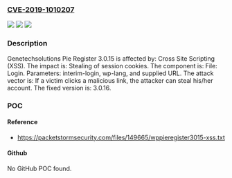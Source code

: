 ### [CVE-2019-1010207](https://cve.mitre.org/cgi-bin/cvename.cgi?name=CVE-2019-1010207)
![](https://img.shields.io/static/v1?label=Product&message=Pie%20Register&color=blue)
![](https://img.shields.io/static/v1?label=Version&message=n%2Fa&color=blue)
![](https://img.shields.io/static/v1?label=Vulnerability&message=Cross%20Site%20Scripting%20(XSS)&color=brighgreen)

### Description

Genetechsolutions Pie Register 3.0.15 is affected by: Cross Site Scripting (XSS). The impact is: Stealing of session cookies. The component is: File: Login. Parameters: interim-login, wp-lang, and supplied URL. The attack vector is: If a victim clicks a malicious link, the attacker can steal his/her account. The fixed version is: 3.0.16.

### POC

#### Reference
- https://packetstormsecurity.com/files/149665/wppieregister3015-xss.txt

#### Github
No GitHub POC found.

